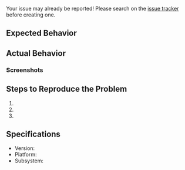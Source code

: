 Your issue may already be reported!
Please search on the [issue tracker](../) before creating one.

## Expected Behavior

<!--- If you're describing a bug, tell us what should happen -->
<!--- If you're suggesting a change/improvement, tell us how it should work -->

## Actual Behavior

<!--- If describing a bug, tell us what happens instead of the expected behavior -->
<!--- If suggesting a change/improvement, explain the difference from current behavior -->

### Screenshots


## Steps to Reproduce the Problem

<!--- Provide a link to a live example, or an unambiguous set of steps to -->
<!--- reproduce this bug. Include code to reproduce, if relevant -->

  1.
  1.
  1.

## Specifications
<!--- Include as many relevant details about the environment you experienced the bug in -->

  - Version:
  - Platform:
  - Subsystem:

